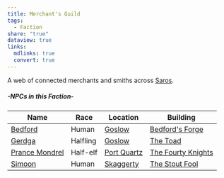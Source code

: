 ```yaml
---
title: Merchant's Guild
tags:
  - Faction
share: "true"
dataview: true
links:
  mdlinks: true
  convert: true
---
```


A web of connected merchants and smiths across [Saros](../../History_&%20Lore/A_Brief_Saros_History.md).

##### -NPCs in this Faction-
| Name                                                                                   | Race     | Location                                                                    | Building                                                                                            |
| -------------------------------------------------------------------------------------- | -------- | --------------------------------------------------------------------------- | --------------------------------------------------------------------------------------------------- |
| [Bedford](../../Locations_&%20NPCs/Cities%20&%20Towns/Goslow/NPCs/Bedford.md)                    | Human    | [Goslow](../../Locations_&%20NPCs/Cities%20&%20Towns/Goslow/Goslow.md)                | [Bedford's Forge](../../Locations_&%20NPCs/Cities%20&%20Towns/Goslow/Locations/Bedford's_Forge.md)            |
| [Gerdga](../../Locations_&%20NPCs/Cities%20&%20Towns/Goslow/NPCs/Gerdga.md)                      | Halfling | [Goslow](../../Locations_&%20NPCs/Cities%20&%20Towns/Goslow/Goslow.md)                | [The Toad](../../Locations_&%20NPCs/Cities%20&%20Towns/Goslow/Locations/The_Toad.md)                          |
| [Prance Mondrel](../../Locations_&%20NPCs/Cities%20&%20Towns/Port%20Quartz/NPCs/Prance_Mondrel.md) | Half-elf | [Port Quartz](../../Locations_&%20NPCs/Cities%20&%20Towns/Port%20Quartz/Port_Quartz.md) | [The Fourty Knights](../../Locations_&%20NPCs/Cities%20&%20Towns/Port%20Quartz/Locations/The_Fourty_Knights.md) |
| [Simoon](../../Locations_&%20NPCs/Cities%20&%20Towns/Skaggerty/NPCs/Simoon.md)                   | Human    | [Skaggerty](../../Locations_&%20NPCs/Cities%20&%20Towns/Skaggerty/Skaggerty.md)       | [The Stout Fool](../../Locations_&%20NPCs/Cities%20&%20Towns/Skaggerty/Locations/The_Stout_Fool.md)           |
